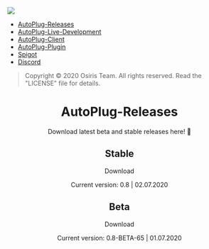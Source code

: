 ![](https://rapidus-info.webnode.com/_files/200000003-4d08d4d08f/AutoPlug%20GitHub%20Header%20800x80.png)
- [AutoPlug-Releases](https://github.com/Osiris-Team/AutoPlug-Releases)
- [AutoPlug-Live-Development](https://trello.com/b/zC8MKgEe/autoplug-development)
- [AutoPlug-Client](https://github.com/Osiris-Team/AutoPlug-Client)
- [AutoPlug-Plugin](https://github.com/Osiris-Team/AutoPlug-Plugin)
- [Spigot](https://www.spigotmc.org/members/osiristeam.935748/)
- [Discord](https://discord.com/invite/GGNmtCC)
 
 > Copyright ©️ 2020 Osiris Team. All rights reserved. Read the "LICENSE" file for details.
 
<div align="center">
<div>
<h1>AutoPlug-Releases</h1>
<p>Download latest beta and stable releases here! 💙</p>

<h2>Stable</h2>
<p href="https://github.com/Osiris-Team/AutoPlug-Releases/raw/master/autoplug-latest.zip">Download</p>
<p>Current version: 0.8 | 02.07.2020</p>

<h2>Beta</h2>
<p href="https://github.com/Osiris-Team/AutoPlug-Releases/raw/master/beta-builds/autoplug-v0.8-BETA-65.zip">Download</p>
<p>Current version: 0.8-BETA-65 | 01.07.2020</p>

</div>

